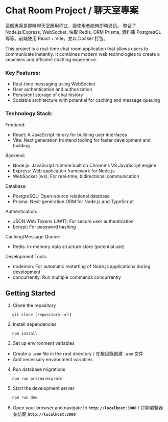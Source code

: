 # Chat Room Project / 聊天室專案

這個專案是即時聊天室應用程式，讓使用者能夠即時通訊。
整合了 Node.js/Express, WebSocket, 快取 Redis, ORM Prisma, 資料庫 PostgresQL 等等。前端使用 React + Vite。並以 Docker 打包。

This project is a real-time chat room application that allows users to communicate instantly. It combines modern web technologies to create a seamless and efficient chatting experience.

### Key Features:
- Real-time messaging using WebSocket
- User authentication and authorization
- Persistent storage of chat history
- Scalable architecture with potential for caching and message queuing

### Technology Stack:
Frontend:
- React: A JavaScript library for building user interfaces
- Vite: Next generation frontend tooling for faster development and building

Backend:
- Node.js: JavaScript runtime built on Chrome's V8 JavaScript engine
- Express: Web application framework for Node.js
- WebSocket (ws): For real-time, bidirectional communication

Database:
- PostgreSQL: Open-source relational database
- Prisma: Next-generation ORM for Node.js and TypeScript

Authentication:
- JSON Web Tokens (JWT): For secure user authentication
- bcrypt: For password hashing

Caching/Message Queue:
- Redis: In-memory data structure store (potential use)

Development Tools:
- nodemon: For automatic restarting of Node.js applications during development
- concurrently: Run multiple commands concurrently

## Getting Started

1. Clone the repository

```
   git clone [repository-url]
```

2. Install dependencies 

```
   npm install
```

3. Set up environment variables 
- Create a **`.env`** file in the root directory / 在根目錄創建 **`.env`** 文件
- Add necessary environment variables 

4. Run database migrations 

```
   npm run prisma:migrate
```

5. Start the development server 

```
   npm run dev
```

6. Open your browser and navigate to **`http://localhost:3000`** / 打開瀏覽器並訪問 **`http://localhost:3000`**
